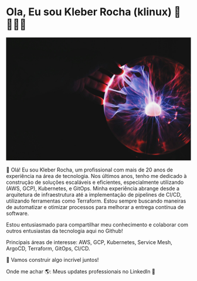 # Ola, Eu sou Kleber Rocha (klinux) 👋 👨🏻‍💻
<img src="https://raw.githubusercontent.com/klinux/klinux/master/klinux_profile.jpg" alt="Kleber Rocha DevOps & SRE">

👋 Olá! Eu sou Kleber Rocha, um profissional com mais de 20 anos de experiência na área de tecnologia. Nos últimos anos, tenho me dedicado à construção de soluções escaláveis e eficientes, especialmente utilizando (AWS, GCP), Kubernetes, e GitOps.
Minha experiência abrange desde a arquitetura de infraestrutura até a implementação de pipelines de CI/CD, utilizando ferramentas como Terraform. Estou sempre buscando maneiras de automatizar e otimizar processos para melhorar a entrega contínua de software.

Estou entusiasmado para compartilhar meu conhecimento e colaborar com outros entusiastas da tecnologia aqui no Github!

Principais áreas de interesse: AWS, GCP, Kubernetes, Service Mesh, ArgoCD, Terraform, GitOps, CI/CD.

🚀 Vamos construir algo incrível juntos!

Onde me achar 🌎:
Meus updates professionais no LinkedIn 💼

